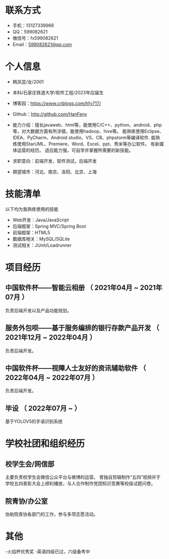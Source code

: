 
# 联系方式

- 手机：13127339966
- QQ：599082621
- 微信号：fx599082621
- Email：599082621@qq.com


# 个人信息

 - 韩凤芸/女/2001 
 - 本科/石家庄铁道大学/软件工程/2023年应届生
 - 博客园：https://www.cnblogs.com/hfy717/ 
 - Github：http://github.com/HanFeny

 - 能力介绍：擅长javaweb、html等，能使用C/C++、python、android、php等，对大数据方面有所涉猎，能使用hadoop、hive等。
            能熟练使用Eclipse、IDEA、PyCharm、Android studio、VS、CB、phpstorm等编译软件.
            能熟练使用StarUML、Premiere、Word、Excel、ppt、秀米等办公软件。
            有新媒体运营的经历。
            适应能力强，可自学并掌握所需要的新技能。
 - 求职意向：前端开发，软件测试，后端开发
 - 期望城市：河北、南京、洛阳、北京、上海


# 技能清单

以下均为我熟练使用的技能

- Web开发：Java/JavaScript
- 后端框架：Spring MVC/Spring Boot
- 前端框架：HTML5
- 数据库相关：MySQL/SQLite
- 测试相关：JUnit/Loadrunner

# 项目经历

## 中国软件杯——智能云相册 （ 2021年04月 ~ 2021年07月 ）
负责后端开发以及产品功能规划。

## 服务外包呗——基于服务编排的银行存款产品开发 （ 2021年12月 ~ 2022年04月 ）
负责后端开发。

## 中国软件杯——视障人士友好的资讯辅助软件 （ 2022年04月 ~ 2022年07月 ）
负责后端开发。

## 毕设 （ 2022年07月 ~ ）
基于YOLOV5的手语识别系统

  
# 学校社团和组织经历

## 校学生会/网信部
主要负责校学生会微信公众平台与微博的运营。
曾独自剪辑制作“五四”视频并于学校五四表彰大会上顺利播放，与人合作制作党团知识竞赛等校级试题问卷。

## 院青协/办公室
协助院青协各部门的工作，参与多项志愿活动。


# 其他
-火焰杯优秀奖
-英语四级已过，六级备考中
      
      
